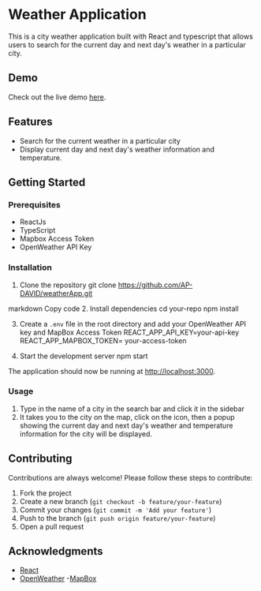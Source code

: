 # Weather Application

This is a city weather application built with React and typescript that allows users to search for the current day and next day's weather in a particular city.

## Demo
Check out the live demo [here](https://weatherappyoke.vercel.app).

## Features

- Search for the current weather in a particular city
- Display current day and next day's weather information and temperature.

## Getting Started

### Prerequisites

- ReactJs
- TypeScript
- Mapbox Access Token
- OpenWeather API Key

### Installation

1. Clone the repository
git clone https://github.com/AP-DAVID/weatherApp.git

markdown
Copy code
2. Install dependencies
cd your-repo
npm install

3. Create a `.env` file in the root directory and add your OpenWeather API key and MapBox Access Token
REACT_APP_API_KEY=your-api-key
REACT_APP_MAPBOX_TOKEN= your-access-token


4. Start the development server
npm start

The application should now be running at [http://localhost:3000](http://localhost:3000).

### Usage

1. Type in the name of a city in the search bar and click it in the sidebar
2. It takes you to the city on the map, click on the icon, then a popup showing the current day and next day's weather and temperature information for the city will be displayed.

## Contributing

Contributions are always welcome! Please follow these steps to contribute:

1. Fork the project
2. Create a new branch (`git checkout -b feature/your-feature`)
3. Commit your changes (`git commit -m 'Add your feature'`)
4. Push to the branch (`git push origin feature/your-feature`)
5. Open a pull request

## Acknowledgments

- [React](https://reactjs.org/)
- [OpenWeather](https://openweathermap.org/)
-[MapBox](https://www.mapbox.com/)
